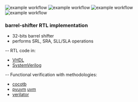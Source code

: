 ![example workflow](https://github.com/npatsiatzis/barrel_shifter/actions/workflows/main.yml/badge.svg)
![example workflow](https://github.com/npatsiatzis/barrel_shifter/actions/workflows/coverage.yml/badge.svg)
![example workflow](https://github.com/npatsiatzis/barrel_shifter/actions/workflows/regression_pyuvm.yml/badge.svg)
![example workflow](https://github.com/npatsiatzis/barrel_shifter/actions/workflows/formal.yml/badge.svg)

### barrel-shifter RTL implementation


- 32-bits barrel shifter
- performs SRL, SRA, SLL/SLA operations

-- RTL code in:
- [VHDL](https://github.com/npatsiatzis/barrel_shifter/tree/main/rtl/VHDL)
- [SystemVerilog](https://github.com/npatsiatzis/barrel_shifter/tree/main/rtl/SystemVerilog)

-- Functional verification with methodologies:
- [cocotb](https://github.com/npatsiatzis/barrel_shifter/tree/main/cocotb_sim)
- [pyuvm](https://github.com/npatsiatzis/barrel_shifter/tree/main/pyuvm_sim)
[uvm](https://github.com/npatsiatzis/barrel_shifter/tree/main/uvm_sim)
- [verilator](https://github.com/npatsiatzis/barrel_shifter/tree/main/verilator_sim)


